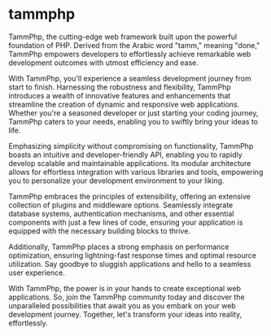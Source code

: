 # tammphp

TammPhp, the cutting-edge web framework built upon the powerful foundation of PHP. Derived from the Arabic word "tamm," meaning "done," TammPhp empowers developers to effortlessly achieve remarkable web development outcomes with utmost efficiency and ease.

With TammPhp, you'll experience a seamless development journey from start to finish. Harnessing the robustness and flexibility, TammPhp introduces a wealth of innovative features and enhancements that streamline the creation of dynamic and responsive web applications. Whether you're a seasoned developer or just starting your coding journey, TammPhp caters to your needs, enabling you to swiftly bring your ideas to life.

Emphasizing simplicity without compromising on functionality, TammPhp boasts an intuitive and developer-friendly API, enabling you to rapidly develop scalable and maintainable applications. Its modular architecture allows for effortless integration with various libraries and tools, empowering you to personalize your development environment to your liking.

TammPhp embraces the principles of extensibility, offering an extensive collection of plugins and middleware options. Seamlessly integrate database systems, authentication mechanisms, and other essential components with just a few lines of code, ensuring your application is equipped with the necessary building blocks to thrive.

Additionally, TammPhp places a strong emphasis on performance optimization, ensuring lightning-fast response times and optimal resource utilization. Say goodbye to sluggish applications and hello to a seamless user experience.

With TammPhp, the power is in your hands to create exceptional web applications. So, join the TammPhp community today and discover the unparalleled possibilities that await you as you embark on your web development journey. Together, let's transform your ideas into reality, effortlessly.